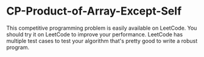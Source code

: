 # CP-Product-of-Array-Except-Self
This competitive programming problem is easily available on LeetCode. You should try it on LeetCode to improve your performance. LeetCode has multiple test cases to test your algorithm that's pretty good to write a robust program.
